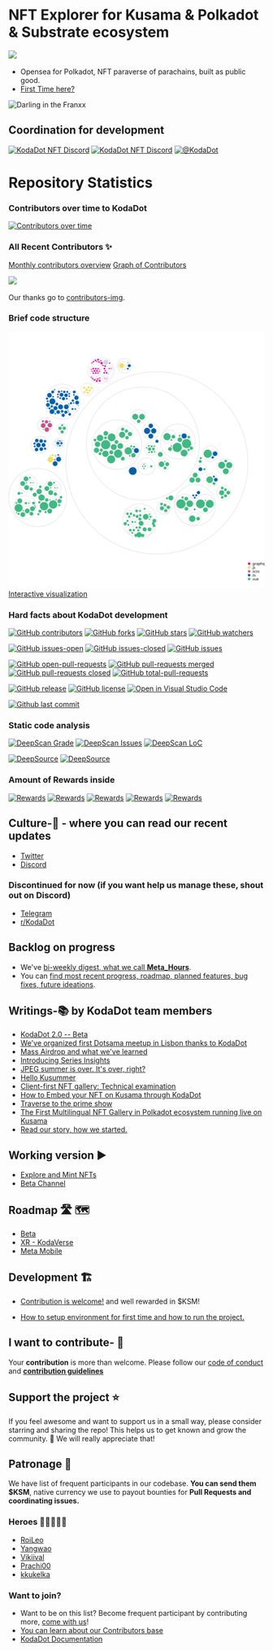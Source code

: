 # NFT Explorer for Kusama & Polkadot & Substrate ecosystem

![](https://github.com/kodadot/kodadot-presskit/blob/main/v3/KODA_v3.png?raw=true)

- Opensea for Polkadot, NFT paraverse of parachains, built as public good.
- [First Time here?](FIRST_TIME.md)

![Darling in the Franxx](https://media.giphy.com/media/10YWqUivkQPeeJWD3u/giphy.gif)

## Coordination for development

[![KodaDot NFT Discord](https://flat.badgen.net/discord/members/35hzy2dXXh)](https://discord.gg/35hzy2dXXh)
[![KodaDot NFT Discord](https://flat.badgen.net/discord/online-members/35hzy2dXXh)](https://discord.gg/35hzy2dXXh)
[![@KodaDot](https://flat.badgen.net/twitter/follow/KodaDot)](https://twitter.com/kodadot)

# Repository Statistics

### Contributors over time to KodaDot

[![Contributors over time](https://contributor-graph-api.apiseven.com/contributors-svg?chart=contributorOverTime&repo=kodadot/nft-gallery)](https://www.apiseven.com/en/contributor-graph?chart=contributorOverTime&repo=kodadot/nft-gallery)

### All Recent Contributors ✨

[Monthly contributors overview](https://github.com/kodadot/nft-gallery/pulse/monthly)
[Graph of Contributors](https://github.com/kodadot/nft-gallery/graphs/contributors)

<img src="https://contrib.rocks/image?repo=kodadot/nft-gallery" />

Our thanks go to [contributors-img](https://contrib.rocks).

### Brief code structure

![Visualization of this repo](.github/diagram.svg)
[Interactive visualization](https://octo-repo-visualization.vercel.app/?repo=kodadot%2Fnft-gallery)

### Hard facts about KodaDot development

[![GitHub contributors](https://flat.badgen.net/github/contributors/kodadot/nft-gallery)](https://GitHub.com/kodadot/nft-gallery/graphs/contributors/)
[![GitHub forks](https://flat.badgen.net/github/forks/kodadot/nft-gallery)](https://GitHub.com/kodadot/nft-gallery/network/)
[![GitHub stars](https://flat.badgen.net/github/stars/kodadot/nft-gallery)](https://GitHub.com/kodadot/nft-gallery/stargazers/)
[![GitHub watchers](https://flat.badgen.net/github/watchers/kodadot/nft-gallery)](https://GitHub.com/kodadot/nft-gallery/watchers/)

[![GitHub issues-open](https://flat.badgen.net/github/open-issues/kodadot/nft-gallery?color=blue)](https://github.com/kodadot/nft-gallery/issues?q=is%3Aopen)
[![GitHub issues-closed](https://flat.badgen.net/github/closed-issues/kodadot/nft-gallery)](https://github.com/Naereen/StrapDown.js/issues?q=is%3Aclosed)
[![GitHub issues](https://flat.badgen.net/github/issues/kodadot/nft-gallery)](https://GitHub.com/kodadot/nft-gallery/issues/)

[![GitHub open-pull-requests](https://flat.badgen.net/github/open-prs/kodadot/nft-gallery)](https://github.com/kodadot/nft-gallery/pulls?q=is%3Aopen)
[![GitHub pull-requests merged](https://flat.badgen.net/github/merged-prs/kodadot/nft-gallery)](https://github.com/kodadot/nft-gallery/pulls?q=is%3Amerged)
[![GitHub pull-requests closed](https://flat.badgen.net/github/closed-prs/kodadot/nft-gallery)](https://github.com/kodadot/nft-gallery/pulls?q=is%3Aclosed)
[![GitHub total-pull-requests](https://flat.badgen.net/github/prs/kodadot/nft-gallery)](https://GitHub.com/kodadot/nft-gallery/pull/)

[![GitHub release](https://flat.badgen.net/github/release/kodadot/nft-gallery)](https://github.com/kodadot/nft-gallery/releases)
[![GitHub license](https://flat.badgen.net/github/license/kodadot/nft-gallery)](https://github.com/kodadot/nft-gallery/blob/master/LICENSE)
[![Open in Visual Studio Code](https://open.vscode.dev/badges/open-in-vscode.svg)](https://open.vscode.dev/kodadot/nft-gallery)

[![Github last commit](https://flat.badgen.net/github/last-commit/kodadot/nft-gallery/main?color=blue)](https://github.com/kodadot/nft-gallery/tree/main)

### Static code analysis

[![DeepScan Grade](https://flat.badgen.net/deepscan/grade/team/13903/project/16948/branch/372223?color=blue)](https://deepscan.io/dashboard/#view=project&tid=13903&pid=16948&bid=372223&prid=&subview=overview)
[![DeepScan Issues](https://flat.badgen.net/deepscan/issues/team/13903/project/16948/branch/372223?color=blue&label=DeepScan%20Issues)](https://deepscan.io/dashboard/#view=project&tid=13903&pid=16948&bid=372223&prid=&subview=overview)
[![DeepScan LoC](https://flat.badgen.net/deepscan/lines/team/13903/project/16948/branch/372223?label=DeepScan%20LoC)](https://deepscan.io/dashboard/#view=project&tid=13903&pid=16948&bid=372223&prid=&subview=overview)

[![DeepSource](https://deepsource.io/gh/kodadot/nft-gallery.svg/?label=active+issues&show_trend=true)](https://deepsource.io/gh/kodadot/nft-gallery/?ref=repository-badge)
[![DeepSource](https://deepsource.io/gh/kodadot/nft-gallery.svg/?label=resolved+issues&show_trend=true&token=MyayTJdwd-Fr4mnmUdMUxHik)](https://deepsource.io/gh/kodadot/nft-gallery/?ref=repository-badge)

### Amount of Rewards inside

[![Rewards](https://flat.badgen.net/github/label-issues/kodadot/nft-gallery/$/open?scale=2)](https://github.com/kodadot/nft-gallery/issues?q=is%3Aopen+is%3Aissue+label%3A%24)
[![Rewards](https://flat.badgen.net/github/label-issues/kodadot/nft-gallery/$$/open?scale=2)](https://github.com/kodadot/nft-gallery/issues?q=is%3Aopen+is%3Aissue+label%3A%24%24+)
[![Rewards](https://flat.badgen.net/github/label-issues/kodadot/nft-gallery/$$$/open?scale=2)](https://github.com/kodadot/nft-gallery/issues?q=is%3Aopen+is%3Aissue+label%3A%24%24%24+)
[![Rewards](https://flat.badgen.net/github/label-issues/kodadot/nft-gallery/$$$$/open?scale=2)](https://github.com/kodadot/nft-gallery/issues?q=is%3Aopen+is%3Aissue+label%3A%24%24%24%24+)
[![Rewards](https://flat.badgen.net/github/label-issues/kodadot/nft-gallery/$$$$$/open?scale=2)](https://github.com/kodadot/nft-gallery/issues?q=is%3Aopen+is%3Aissue+label%3A%24%24%24%24%24+)

<!-- ### Is it maintained? -- I guess if it's not under 10d not worth showing off
[![Average time to resolve an issue](http://isitmaintained.com/badge/resolution/kodadot/nft-gallery.svg)](http://isitmaintained.com/project/kodadot/nft-gallery "Average time to resolve an issue")
[![Percentage of issues still open](http://isitmaintained.com/badge/open/kodadot/nft-gallery.svg)](http://isitmaintained.com/project/kodadot/nft-gallery "Percentage of issues still open") -->

## Culture-🧫 - where you can read our recent updates

- [Twitter](https://twitter.com/KodaDot)
- [Discord](https://discord.gg/u6ymnbz4PR)

### Discontinued for now (if you want help us manage these, shout out on Discord)

- [Telegram](https://t.me/kodadot)
- [r/KodaDot](https://www.reddit.com/r/KodaDot/)

## Backlog on progress

- We've [bi-weekly digest, what we call **Meta_Hours**](https://github.com/kodadot/nft-gallery/discussions/categories/meta-hours).
- You can [find most recent progress, roadmap, planned features, bug fixes, future ideations](https://github.com/kodadot/nft-gallery/discussions/categories/meta-hours).

## Writings-📚 by KodaDot team members

- [KodaDot 2.0 -- Beta](https://medium.com/kodadot/kodadot-2-0-beta-d136f6ff139)
- [We've organized first Dotsama meetup in Lisbon thanks to KodaDot](https://medium.com/kodadot/first-dotsama-meetup-in-lisbon-and-how-the-kodadot-team-helped-to-make-it-real-10b4ca63d0b5)
- [Mass Airdrop and what we've learned](https://medium.com/kodadot/mass-airdrop-and-what-weve-learned-d063efb7c088)
- [Introducing Series Insights](https://medium.com/kodadot/introducing-series-insights-dde52dbadf5d)
- [JPEG summer is over. It's over, right?](https://medium.com/kodadot/jpeg-summer-is-over-its-over-right-e893ca2eeaa9)
- [Hello Kusummer](https://medium.com/kodadot/hello-kusummer-kodadot-edition-faca87753418)
- [Client-first NFT gallery: Technical examination](https://medium.com/kodadot/client-first-nft-gallery-technical-examination-33db09dfdc97)
- [How to Embed your NFT on Kusama through KodaDot](https://medium.com/kodadot/how-to-embed-your-nft-on-kusama-through-kodadot-ee52c2384b0d)
- [Traverse to the prime show](https://medium.com/kodadot/traverse-to-the-prime-show-733d6046d3f5)
- [The First Multilingual NFT Gallery in Polkadot ecosystem running live on Kusama](https://medium.com/kodadot/the-first-multilingual-nft-gallery-in-polkadot-ecosystem-running-live-on-kusama-b8f7566770be)
- [Read our story, how we started.](https://medium.com/kodadot/kodadot-nft-explorer-f2c3a326a856)

## Working version ▶️

- [Explore and Mint NFTs](https://kodadot.xyz/)
- [Beta Channel](https://beta.kodadot.xyz/)

## Roadmap 🛣 🗺

- [Beta](https://github.com/orgs/kodadot/projects/1)
- [XR - KodaVerse](https://github.com/orgs/kodadot/projects/2/views/1)
- [Meta Mobile](https://github.com/orgs/kodadot/projects/3/views/1)

## Development 🏗

- [Contribution is welcome!](CONTRIBUTING.md) and well rewarded in $KSM!

- [How to setup environment for first time and how to run the project.](FIRST_TIME.md)

## I want to contribute- 🙋‍

Your **contribution** is more than welcome.
Please follow our [code of conduct](CODE_OF_CONDUCT.md) and **[contribution guidelines](CONTRIBUTING.md)**

## Support the project ⭐

If you feel awesome and want to support us in a small way, please consider starring and sharing the repo! This helps us to get known and grow the community. 🙏 We will really appreciate that!

## Patronage 💸

We have list of frequent participants in our codebase.
**You can send them $KSM**, native currency we use to payout bounties for **Pull Requests and coordinating issues.**

### Heroes 🦸‍♂️🦸🦸‍♀️

- [RoiLeo](https://kodadot.xyz/transfer/?target=DVYy1qnocE8t6ZvUfPx3rEjG829khNRXx3YrCGVHHj19Lcb)
- [Yangwao](https://kodadot.xyz/transfer/?target=CuHWHNcBt3ASMVSJmcJyiBWGxxiWLyjYoYbGjfhL4ovoeSd)
- [Vikiival](https://kodadot.xyz/transfer/?target=Fksmad33PFxhrQXNYPPJozgWrv82zuFLvXK7Rh8m1xQhe98)
- [Prachi00](https://kodadot.xyz/transfer/?target=EzGc4s9PgCPx1YnF3fqzhLzVHpHMTL4LWPScwpDrR8JKgSU)
- [kkukelka](https://kodadot.xyz/transfer/?target=EqdyzrzVmeHwMdMwvPeCMnNdbuQDbD3YrjY93xq9Ln3jUGW)

### Want to join?

- Want to be on this list? Become frequent participant by contributing more, [come with us](https://open.spotify.com/track/5kTBiVnjq9xKmZL9dNs8zL?si=9fc60b8b87764969)!
- [You can learn about our Contributors base](https://github.com/kodadot/nft-gallery/graphs/contributors)
- [KodaDot Documentation](https://docs.kodadot.xyz)
